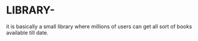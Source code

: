 # LIBRARY-
it is basically a small library where millions of users can get all sort of books available till date.
